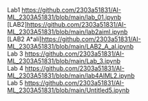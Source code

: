 Lab1
https://github.com/2303a51831/AI-ML_2303A51831/blob/main/lab_01.ipynb
<br>
[LAB2]https://github.com/2303a51831/AI-ML_2303A51831/blob/main/lab2aiml.ipynb
<br>
[LAB2 A*ali]https://github.com/2303a51831/AI-ML_2303A51831/blob/main/LAB2_A_al.ipynb
<br>
Lab 3
https://github.com/2303a51831/AI-ML_2303A51831/blob/main/Lab_3.ipynb
<br>
Lab 4
https://github.com/2303a51831/AI-ML_2303A51831/blob/main/lab4AIML2.ipynb
<br>
Lab 5
https://github.com/2303a51831/AI-ML_2303A51831/blob/main/Untitled5.ipynb
<br>

